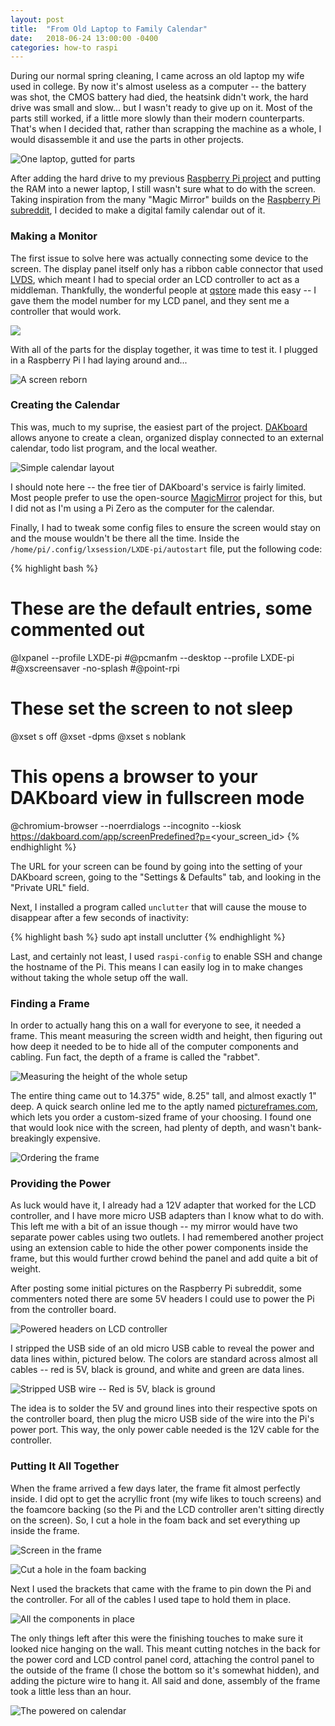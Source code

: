 ```yaml
---
layout: post
title:  "From Old Laptop to Family Calendar"
date:   2018-06-24 13:00:00 -0400
categories: how-to raspi
---
```


During our normal spring cleaning, I came across an old laptop my wife used in college.  By now it's almost useless as a computer -- the battery was shot, the CMOS battery had died, the heatsink didn't work, the hard drive was small and slow... but I wasn't ready to give up on it.  Most of the parts still worked, if a little more slowly than their modern counterparts.  That's when I decided that, rather than scrapping the machine as a whole, I would disassemble it and use the parts in other projects.

![One laptop, gutted for parts](/assets/img/fam_cal_01s.jpg)

After adding the hard drive to my previous [Raspberry Pi project][pi_cloud_post] and putting the RAM into a newer laptop, I still wasn't sure what to do with the screen.  Taking inspiration from the many "Magic Mirror" builds on the [Raspberry Pi subreddit][pi_subreddit], I decided to make a digital family calendar out of it.

### Making a Monitor

The first issue to solve here was actually connecting some device to the screen.  The display panel itself only has a ribbon cable connector that used [LVDS][lvds_wiki], which meant I had to special order an LCD controller to act as a middleman.  Thankfully, the wonderful people at [qstore][qstore] made this easy -- I gave them the model number for my LCD panel, and they sent me a controller that would work.

![](/assets/img/fam_cal_02s.jpg)

With all of the parts for the display together, it was time to test it.  I plugged in a Raspberry Pi I had laying around and...

![A screen reborn](/assets/img/fam_cal_03s.jpg)

### Creating the Calendar

This was, much to my suprise, the easiest part of the project.  [DAKboard][dakboard_home] allows anyone to create a clean, organized display connected to an external calendar, todo list program, and the local weather.

![Simple calendar layout](/assets/img/fam_cal_04s.jpg)

I should note here -- the free tier of DAKboard's service is fairly limited.  Most people prefer to use the open-source [MagicMirror][magicmirror_home] project for this, but I did not as I'm using a Pi Zero as the computer for the calendar.

Finally, I had to tweak some config files to ensure the screen would stay on and the mouse wouldn't be there all the time.  Inside the `/home/pi/.config/lxsession/LXDE-pi/autostart` file, put the following code:

{% highlight bash %}
# These are the default entries, some commented out
@lxpanel --profile LXDE-pi
#@pcmanfm --desktop --profile LXDE-pi
#@xscreensaver -no-splash
#@point-rpi

# These set the screen to not sleep
@xset s off
@xset -dpms
@xset s noblank

# This opens a browser to your DAKboard view in fullscreen mode
@chromium-browser --noerrdialogs --incognito --kiosk https://dakboard.com/app/screenPredefined?p=<your_screen_id>
{% endhighlight %}

The URL for your screen can be found by going into the setting of your DAKboard screen, going to the "Settings & Defaults" tab, and looking in the "Private URL" field.

Next, I installed a program called `unclutter` that will cause the mouse to disappear after a few seconds of inactivity:

{% highlight bash %}
sudo apt install unclutter
{% endhighlight %}

Last, and certainly not least, I used `raspi-config` to enable SSH and change the hostname of the Pi.  This means I can easily log in to make changes without taking the whole setup off the wall.

### Finding a Frame

In order to actually hang this on a wall for everyone to see, it needed a frame.  This meant measuring the screen width and height, then figuring out how deep it needed to be to hide all of the computer components and cabling.  Fun fact, the depth of a frame is called the "rabbet".

![Measuring the height of the whole setup](/assets/img/fam_cal_05s.jpg)

The entire thing came out to 14.375" wide, 8.25" tall, and almost exactly 1" deep.  A quick search online led me to the aptly named [pictureframes.com][frames_site], which lets you order a custom-sized frame of your choosing.  I found one that would look nice with the screen, had plenty of depth, and wasn't bank-breakingly expensive.

![Ordering the frame](/assets/img/fam_cal_06.png)

### Providing the Power

As luck would have it, I already had a 12V adapter that worked for the LCD controller, and I have more micro USB adapters than I know what to do with.  This left me with a bit of an issue though -- my mirror would have two separate power cables using two outlets.  I had remembered another project using an extension cable to hide the other power components inside the frame, but this would further crowd behind the panel and add quite a bit of weight.

After posting some initial pictures on the Raspberry Pi subreddit, some commenters noted there are some 5V headers I could use to power the Pi from the controller board.

![Powered headers on LCD controller](/assets/img/fam_cal_11s.jpg)

I stripped the USB side of an old micro USB cable to reveal the power and data lines within, pictured below.  The colors are standard across almost all cables -- red is 5V, black is ground, and white and green are data lines.

![Stripped USB wire -- Red is 5V, black is ground](/assets/img/fam_cal_12s.jpg)

The idea is to solder the 5V and ground lines into their respective spots on the controller board, then plug the micro USB side of the wire into the Pi's power port.  This way, the only power cable needed is the 12V cable for the controller.

### Putting It All Together

When the frame arrived a few days later, the frame fit almost perfectly inside.  I did opt to get the acryllic front (my wife likes to touch screens) and the foamcore backing (so the Pi and the LCD controller aren't sitting directly on the screen).  So, I cut a hole in the foam back and set everything up inside the frame.

![Screen in the frame](/assets/img/fam_cal_07s.jpg)

![Cut a hole in the foam backing](/assets/img/fam_cal_08s.jpg)

Next I used the brackets that came with the frame to pin down the Pi and the controller.  For all of the cables I used tape to hold them in place.

![All the components in place](/assets/img/fam_cal_09s.jpg)

The only things left after this were the finishing touches to make sure it looked nice hanging on the wall.  This meant cutting notches in the back for the power cord and LCD control panel cord, attaching the control panel to the outside of the frame (I chose the bottom so it's somewhat hidden), and adding the picture wire to hang it.  All said and done, assembly of the frame took a little less than an hour.

![The powered on calendar](/assets/img/fam_cal_10s.jpg)



[pi_cloud_post]: https://hainescoding.com/blog/raspi-vpn-cloud-server/
[pi_subreddit]: https://www.reddit.com/r/raspberry_pi/
[lvds_wiki]: https://en.wikipedia.org/wiki/Low-voltage_differential_signaling
[qstore]: https://www.ebay.com/usr/e-qstore
[dakboard_home]: https://dakboard.com/site
[magicmirror_home]: https://magicmirror.builders/
[frames_site]: https://pictureframes.com/
